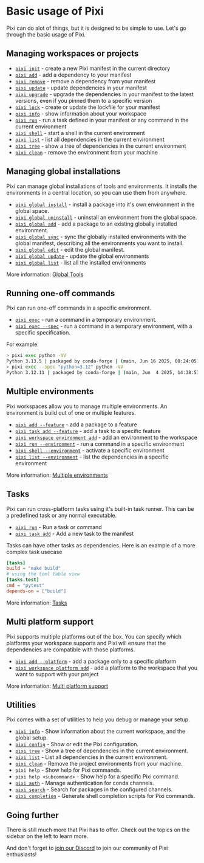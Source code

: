 # Basic usage of Pixi

Pixi can do alot of things, but it is designed to be simple to use.
Let's go through the basic usage of Pixi.

## Managing workspaces or projects

- [`pixi init`](./reference/cli/pixi/init.md) - create a new Pixi manifest in the current directory
- [`pixi add`](./reference/cli/pixi/add.md) - add a dependency to your manifest
- [`pixi remove`](./reference/cli/pixi/remove.md) - remove a dependency from your manifest
- [`pixi update`](./reference/cli/pixi/update.md) - update dependencies in your manifest
- [`pixi upgrade`](./reference/cli/pixi/upgrade.md) - upgrade the dependencies in your manifest to the latest versions, even if you pinned them to a specific version
- [`pixi lock`](./reference/cli/pixi/lock.md) - create or update the lockfile for your manifest
- [`pixi info`](./reference/cli/pixi/info.md) - show information about your workspace
- [`pixi run`](./reference/cli/pixi/run.md) - run a task defined in your manifest or any command in the current environment
- [`pixi shell`](./reference/cli/pixi/shell.md) - start a shell in the current environment
- [`pixi list`](./reference/cli/pixi/list.md) - list all dependencies in the current environment
- [`pixi tree`](./reference/cli/pixi/tree.md) - show a tree of dependencies in the current environment
- [`pixi clean`](./reference/cli/pixi/clean.md) - remove the environment from your machine

## Managing global installations
Pixi can manage global installations of tools and environments.
It installs the environments in a central location, so you can use them from anywhere.

- [`pixi global install`](./reference/cli/pixi/global/install.md) - install a package into it's own environment in the global space.
- [`pixi global uninstall`](./reference/cli/pixi/global/uninstall.md) - uninstall an environment from the global space.
- [`pixi global add`](./reference/cli/pixi/global/add.md) - add a package to an existing globally installed environment.
- [`pixi global sync`](./reference/cli/pixi/global/sync.md) - sync the globally installed environments with the global manifest, describing all the environments you want to install.
- [`pixi global edit`](./reference/cli/pixi/global/edit.md) - edit the global manifest.
- [`pixi global update`](./reference/cli/pixi/global/update.md) - update the global environments
- [`pixi global list`](./reference/cli/pixi/global/list.md) - list all the installed environments

More information: [Global Tools](./global_tools/introduction.md)

## Running one-off commands
Pixi can run one-off commands in a specific environment.

- [`pixi exec`](./reference/cli/pixi/exec.md) - run a command in a temporary environment.
- [`pixi exec --spec`](./reference/cli/pixi/exec.md#arg---spec)   - run a command in a temporary environment, with a specific specification.

For example:

```bash
> pixi exec python -VV
Python 3.13.5 | packaged by conda-forge | (main, Jun 16 2025, 08:24:05) [Clang 18.1.8 ]
> pixi exec --spec "python=3.12" python -VV
Python 3.12.11 | packaged by conda-forge | (main, Jun  4 2025, 14:38:53) [Clang 18.1.8 ]
```

## Multiple environments
Pixi workspaces allow you to manage multiple environments.
An environment is build out of one or multiple features.

- [`pixi add --feature`](./reference/cli/pixi/add.md#arg---feature) - add a package to a feature
- [`pixi task add --feature`](./reference/cli/pixi/task/add.md#arg---feature) - add a task to a specific feature
- [`pixi workspace environment add`](./reference/cli/pixi/workspace/environment/add.md) - add an environment to the workspace
- [`pixi run --environment`](./reference/cli/pixi/run.md#arg---environment) - run a command in a specific environment
- [`pixi shell --environment`](./reference/cli/pixi/shell.md#arg---environment) - activate a specific environment
- [`pixi list --environment`](./reference/cli/pixi/list.md#arg---environment) - list the dependencies in a specific environment

More information: [Multiple environments](./workspace/multi_environment.md)

## Tasks
Pixi can run cross-platform tasks using it's built-in task runner.
This can be a predefined task or any normal executable.

- [`pixi run`](./reference/cli/pixi/run.md) - Run a task or command
- [`pixi task add`](./reference/cli/pixi/task/add.md) - Add a new task to the manifest

Tasks can have other tasks as dependencies.
Here is an example of a more complex task usecase
```toml title="pixi.toml"
[tasks]
build = "make build"
# using the toml table view
[tasks.test]
cmd = "pytest"
depends-on = ["build"]
```
More information: [Tasks](./workspace/advanced_tasks.md)

## Multi platform support
Pixi supports multiple platforms out of the box.
You can specify which platforms your workspace supports and Pixi will ensure that the dependencies are compatible with those platforms.

- [`pixi add --platform`](./reference/cli/pixi/add.md#arg---platform) - add a package only to a specific platform
- [`pixi workspace platform add`](./reference/cli/pixi/workspace/platform/add.md) - add a platform to the workspace that you want to support with your project

More information: [Multi platform support](./workspace/multi_platform.md)

## Utilities
Pixi comes with a set of utilities to help you debug or manage your setup.

- [`pixi info`](./reference/cli/pixi/info.md) - Show information about the current workspace, and the global setup.
- [`pixi config`](./reference/cli/pixi/config.md) - Show or edit the Pixi configuration.
- [`pixi tree`](./reference/cli/pixi/tree.md) - Show a tree of dependencies in the current environment.
- [`pixi list`](./reference/cli/pixi/list.md) - List all dependencies in the current environment.
- [`pixi clean`](./reference/cli/pixi/clean.md) - Remove the project environments from your machine.
- `pixi help` - Show help for Pixi commands.
- `pixi help <subcommand>` - Show help for a specific Pixi command.
- [`pixi auth`](./reference/cli/pixi/auth.md) - Manage authentication for conda channels.
- [`pixi search`](./reference/cli/pixi/search.md) - Search for packages in the configured channels.
- [`pixi completion`](./reference/cli/pixi/completion.md) - Generate shell completion scripts for Pixi commands.


## Going further

There is still much more that Pixi has to offer.
Check out the topics on the sidebar on the left to learn more.

And don't forget to [join our Discord](https://discord.gg/kKV8ZxyzY4) to join our community of Pixi enthusiasts!
